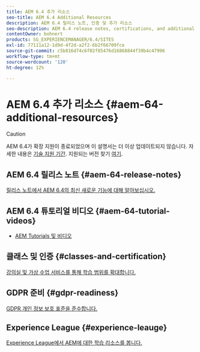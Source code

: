 ```yaml
---
title: AEM 6.4 추가 리소스
seo-title: AEM 6.4 Additional Resources
description: AEM 6.4 릴리스 노트, 인증 및 추가 리소스
seo-description: AEM 6.4 release notes, certifications, and additional resources
contentOwner: bohnert
products: SG_EXPERIENCEMANAGER/6.4/SITES
exl-id: 77111a12-1d9d-4f2d-a2f2-6b2f66709fce
source-git-commit: c5b816d74c6f02f85476d16868844f39b4c47996
workflow-type: tm+mt
source-wordcount: '120'
ht-degree: 12%

---
```


# AEM 6.4 추가 리소스 {#aem-64-additional-resources}

>[!CAUTION]
>
>AEM 6.4가 확장 지원이 종료되었으며 이 설명서는 더 이상 업데이트되지 않습니다. 자세한 내용은 [기술 지원 기간](https://helpx.adobe.com/kr/support/programs/eol-matrix.html). 지원되는 버전 찾기 [여기](https://experienceleague.adobe.com/docs/).

## AEM 6.4 릴리스 노트 {#aem-64-release-notes}

[릴리스 노트에서 AEM 6.4의 최신 새로운 기능에 대해 알아보십시오.](/help/release-notes/home.md)

## AEM 6.4 튜토리얼 비디오 {#aem-64-tutorial-videos}

* [AEM Tutorials 및 비디오](https://experienceleague.adobe.com/docs/experience-manager-cloud-service.html#tutorials)

## 클래스 및 인증 {#classes-and-certification}

[강의실 및 가상 수업 서비스를 통해 학습 범위를 확대합니다.](https://training.adobe.com/training/courses.html#solution=adobeExperienceManager)

## GDPR 준비 {#gdpr-readiness}

[GDPR 개인 정보 보호 표준을 준수합니다.](/help/managing/data-protection-and-privacy.md)

## Experience League {#experience-leauge}

[Experience League에서 AEM에 대한 학습 리소스를 봅니다.](https://guided.adobe.com/?promoid=K42KVXHD&amp;mv=other#dashboard)

